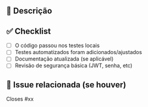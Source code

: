 ## 📝 Descrição

<!-- Explique brevemente o que esse PR faz -->

## ✅ Checklist

- [ ] O código passou nos testes locais
- [ ] Testes automatizados foram adicionados/ajustados
- [ ] Documentação atualizada (se aplicável)
- [ ] Revisão de segurança básica (JWT, senha, etc)

## 🔗 Issue relacionada (se houver)

Closes #xx
